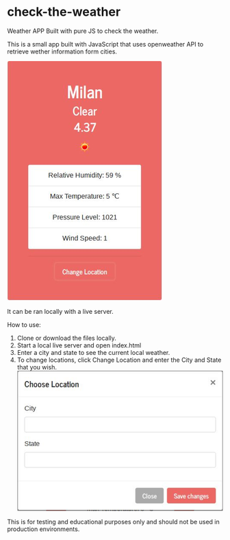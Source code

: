 # check-the-weather
Weather APP Built with pure JS to check the weather.

This is a small app built with JavaScript that uses openweather API to retrieve wether information form cities.

![Check The Weather](/imgs/checktheweather.JPG)

It can be ran locally with a live server.

How to use:
 1. Clone or download the files locally.
 2. Start a local live server and open index.html
 3. Enter a city and state to see the current local weather.
 4. To change locations, click Change Location and enter the City and State that you wish.
 ![Change Weather Location](/imgs/changelocation.JPG)

 This is for testing and educational purposes only and should not be used in production environments.
